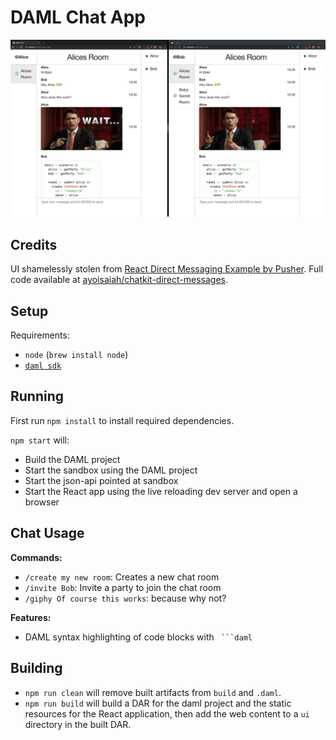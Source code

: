 # DAML Chat App

![Screenshot](doc/screenshot.png)

## Credits

UI shamelessly stolen from [React Direct Messaging Example by Pusher](https://pusher.com/tutorials/react-direct-messaging).
Full code available at [ayoisaiah/chatkit-direct-messages](https://github.com/ayoisaiah/chatkit-direct-messages).

## Setup

Requirements:
  - `node` (`brew install node`)
  - [`daml sdk`](https://docs.daml.com/getting-started/installation.html)

## Running

First run `npm install` to install required dependencies.

`npm start` will:
  - Build the DAML project
  - Start the sandbox using the DAML project
  - Start the json-api pointed at sandbox
  - Start the React app using the live reloading dev server and open a browser

## Chat Usage

**Commands:**
  - `/create my new room`: Creates a new chat room
  - `/invite Bob`: Invite a party to join the chat room
  - `/giphy Of course this works`: because why not?

**Features:**
 - DAML syntax highlighting of code blocks with ` ```daml`

## Building

  - `npm run clean` will remove built artifacts from `build` and `.daml`.
  - `npm run build` will build a DAR for the daml project and the static resources for the React application, then add the web content to a `ui` directory in the built DAR.
